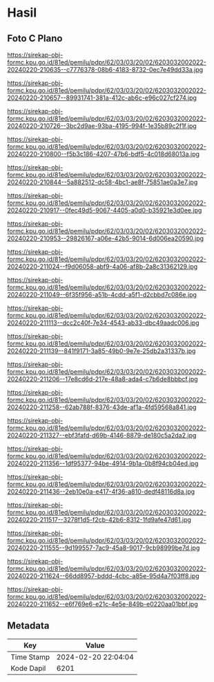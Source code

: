 # Hasil

## Foto C Plano

https://sirekap-obj-formc.kpu.go.id/81ed/pemilu/pdpr/62/03/03/20/02/6203032002022-20240220-210635--c7776378-08b6-4183-8732-0ec7e49dd33a.jpg

https://sirekap-obj-formc.kpu.go.id/81ed/pemilu/pdpr/62/03/03/20/02/6203032002022-20240220-210657--89931741-381a-412c-ab6c-e96c027cf274.jpg

https://sirekap-obj-formc.kpu.go.id/81ed/pemilu/pdpr/62/03/03/20/02/6203032002022-20240220-210726--3bc2d9ae-93ba-4195-994f-1e35b89c2f1f.jpg

https://sirekap-obj-formc.kpu.go.id/81ed/pemilu/pdpr/62/03/03/20/02/6203032002022-20240220-210800--f5b3c186-4207-47b6-bdf5-4c018d68013a.jpg

https://sirekap-obj-formc.kpu.go.id/81ed/pemilu/pdpr/62/03/03/20/02/6203032002022-20240220-210844--5a882512-dc58-4bc1-ae8f-75851ae0a3e7.jpg

https://sirekap-obj-formc.kpu.go.id/81ed/pemilu/pdpr/62/03/03/20/02/6203032002022-20240220-210917--0fec49d5-9067-4405-a0d0-b35921e3d0ee.jpg

https://sirekap-obj-formc.kpu.go.id/81ed/pemilu/pdpr/62/03/03/20/02/6203032002022-20240220-210953--29826167-a06e-42b5-9014-6d006ea20590.jpg

https://sirekap-obj-formc.kpu.go.id/81ed/pemilu/pdpr/62/03/03/20/02/6203032002022-20240220-211024--f9d06058-abf9-4a06-af8b-2a8c31362129.jpg

https://sirekap-obj-formc.kpu.go.id/81ed/pemilu/pdpr/62/03/03/20/02/6203032002022-20240220-211049--6f35f956-a51b-4cdd-a5f1-d2cbbd7c086e.jpg

https://sirekap-obj-formc.kpu.go.id/81ed/pemilu/pdpr/62/03/03/20/02/6203032002022-20240220-211113--dcc2c40f-7e34-4543-ab33-dbc49aadc006.jpg

https://sirekap-obj-formc.kpu.go.id/81ed/pemilu/pdpr/62/03/03/20/02/6203032002022-20240220-211139--841f9171-3a85-49b0-9e7e-25db2a31337b.jpg

https://sirekap-obj-formc.kpu.go.id/81ed/pemilu/pdpr/62/03/03/20/02/6203032002022-20240220-211206--17e8cd6d-217e-48a8-ada4-c7b6de8bbbcf.jpg

https://sirekap-obj-formc.kpu.go.id/81ed/pemilu/pdpr/62/03/03/20/02/6203032002022-20240220-211258--62ab788f-8376-43de-af1a-4fd59568a841.jpg

https://sirekap-obj-formc.kpu.go.id/81ed/pemilu/pdpr/62/03/03/20/02/6203032002022-20240220-211327--ebf3fafd-d69b-4146-8879-de180c5a2da2.jpg

https://sirekap-obj-formc.kpu.go.id/81ed/pemilu/pdpr/62/03/03/20/02/6203032002022-20240220-211356--1df95377-94be-4914-9b1a-0b8f94cb04ed.jpg

https://sirekap-obj-formc.kpu.go.id/81ed/pemilu/pdpr/62/03/03/20/02/6203032002022-20240220-211436--2eb10e0a-e417-4f36-a810-dedf48116d8a.jpg

https://sirekap-obj-formc.kpu.go.id/81ed/pemilu/pdpr/62/03/03/20/02/6203032002022-20240220-211517--3278f1d5-f2cb-42b6-8312-1fd9afe47d61.jpg

https://sirekap-obj-formc.kpu.go.id/81ed/pemilu/pdpr/62/03/03/20/02/6203032002022-20240220-211555--9d199557-7ac9-45a8-9017-9cb98999be7d.jpg

https://sirekap-obj-formc.kpu.go.id/81ed/pemilu/pdpr/62/03/03/20/02/6203032002022-20240220-211624--66dd8957-bddd-4cbc-a85e-95d4a7f03ff8.jpg

https://sirekap-obj-formc.kpu.go.id/81ed/pemilu/pdpr/62/03/03/20/02/6203032002022-20240220-211652--e6f769e6-e21c-4e5e-849b-e0220aa01bbf.jpg


## Metadata

| Key        | Value               |
| ---------- | ------------------- |
| Time Stamp | 2024-02-20 22:04:04 |
| Kode Dapil | 6201                |



